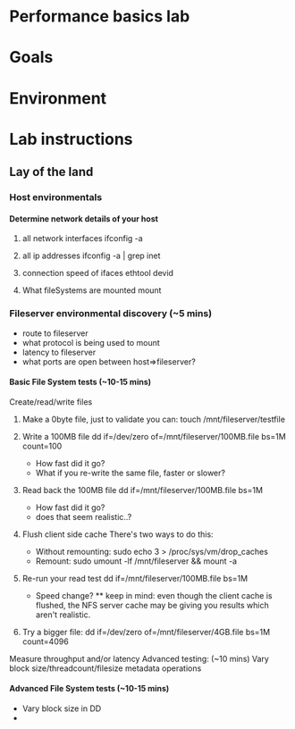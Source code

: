 # Performance basics lab

# Goals


# Environment


# Lab instructions



## Lay of the land


### Host environmentals 

#### Determine network details of your host
1. all network interfaces
    ifconfig -a
2. all ip addresses
    ifconfig -a | grep inet

3.  connection speed of ifaces
    ethtool devid

4.  What fileSystems are mounted
    mount


### Fileserver environmental discovery (~5 mins)
* route to fileserver
* what protocol is being used to mount
* latency to fileserver
* what ports are open between host=>fileserver? 

#### Basic File System tests (~10-15 mins)
Create/read/write files

1.  Make a 0byte file, just to validate you can:
    touch /mnt/fileserver/testfile

2.  Write a 100MB file
    dd if=/dev/zero of=/mnt/fileserver/100MB.file bs=1M count=100
    * How fast did it go?
    * What if you re-write the same file, faster or slower?

3.  Read back the 100MB file
    dd if=/mnt/fileserver/100MB.file bs=1M
    * How fast did it go?
    * does that seem realistic..?

4.  Flush client side cache
There's two ways to do this:
    * Without remounting:
        sudo echo 3 > /proc/sys/vm/drop_caches
    * Remount:
        sudo umount -lf /mnt/fileserver && mount -a
5.  Re-run your read test
    dd if=/mnt/fileserver/100MB.file bs=1M
    * Speed change?
    ** keep in mind: even though the client cache is flushed, the NFS server cache may be giving you results which aren't realistic.

6.  Try a bigger file:
    dd if=/dev/zero of=/mnt/fileserver/4GB.file bs=1M count=4096



Measure throughput and/or latency
Advanced testing: (~10 mins)
Vary block size/threadcount/filesize
metadata operations

#### Advanced File System tests (~10-15 mins)

* Vary block size in DD
* 

